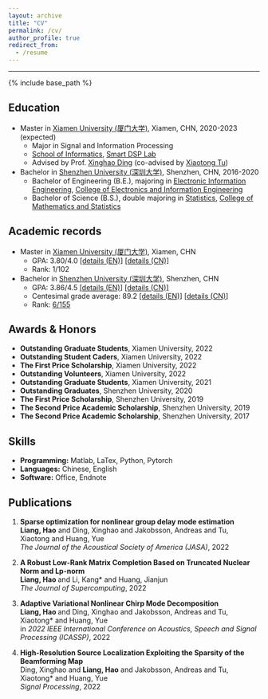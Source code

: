 ```yaml
---
layout: archive
title: "CV"
permalink: /cv/
author_profile: true
redirect_from:
  - /resume
---
```


***

{% include base_path %}

Education
------
* Master in [Xiamen University (厦门大学)](https://www.xmu.edu.cn/), Xiamen, CHN, 2020-2023 (expected)
  * Major in Signal and Information Processing
  * [School of Informatics](https://informatics.xmu.edu.cn/), [Smart DSP Lab](https://xmu-smartdsp.github.io/index.html)
  * Advised by Prof. [Xinghao Ding](https://scholar.google.com/citations?user=k5hVBfMAAAAJ&hl=zh-CN&oi=ao) (co-advised by [Xiaotong Tu](https://tormii.github.io/))
* Bachelor in [Shenzhen University (深圳大学)](https://www.szu.edu.cn/), Shenzhen, CHN, 2016-2020
  * Bachelor of Engineering (B.E.), majoring in [Electronic Information Engineering](https://hauliang.github.io/files/B-E.pdf), [College of Electronics and Information Engineering](https://en.szu.edu.cn/info/1017/1028.htm)
  * Bachelor of Science (B.S.), double majoring in [Statistics](https://hauliang.github.io/files/B-S.pdf), [College of Mathematics and Statistics](https://en.szu.edu.cn/info/1017/1027.htm)

Academic records
------
* Master in [Xiamen University (厦门大学)](https://www.xmu.edu.cn/), Xiamen, CHN
  * GPA: 3.80/4.0 [[details (EN)]](https://hauliang.github.io/files/XMU-GPA-EN.pdf) [[details (CN)]](https://hauliang.github.io/files/XMU-GPA-CN.pdf) 
  * Rank: 1/102
* Bachelor in [Shenzhen University (深圳大学)](https://www.szu.edu.cn/), Shenzhen, CHN
  * GPA: 3.86/4.5 [[details (EN)]](https://hauliang.github.io/files/SZU-GPA-EN.pdf) [[details (CN)]](https://hauliang.github.io/files/SZU-GPA-CN.pdf) 
  * Centesimal grade average: 89.2 [[details (EN)]](https://hauliang.github.io/files/SZU-average-grade-EN.pdf) [[details (CN)]](https://hauliang.github.io/files/SZU-average-grade-CN.pdf) 
  * Rank: [6/155](https://hauliang.github.io/files/SZU-rank.pdf) 

Awards & Honors
------
* **Outstanding Graduate Students**, Xiamen University, 2022
* **Outstanding Student Caders**, Xiamen University, 2022
* **The First Price Scholarship**, Xiamen University, 2022
* **Outstanding Volunteers**, Xiamen University, 2022
* **Outstanding Graduate Students**, Xiamen University, 2021
* **Outstanding Graduates**, Shenzhen University, 2020
* **The First Price Scholarship**, Shenzhen University, 2019
* **The Second Price Academic Scholarship**, Shenzhen University, 2019
* **The Second Price Academic Scholarship**, Shenzhen University, 2017

Skills
------
* **Programming:** Matlab, LaTex, Python, Pytorch
* **Languages:** Chinese, English
* **Software:** Office, Endnote

Publications
------
<ol>

<li><p> <b>Sparse optimization for nonlinear group delay mode estimation</b><br>
<b>Liang, Hao</b> and Ding, Xinghao and Jakobsson, Andreas and Tu, Xiaotong and Huang, Yue<br>
<i>The Journal of the Acoustical Society of America (JASA)</i>, 2022 <br>
</p>
</li>

<li><p> <b>A Robust Low-Rank Matrix Completion Based on Truncated Nuclear Norm and Lp-norm</b><br>
<b>Liang, Hao </b>and Li, Kang* and Huang, Jianjun<br>
<i>The Journal of Supercomputing</i>, 2022 <br>


<li><p> <b>Adaptive Variational Nonlinear Chirp Mode Decomposition</b><br>
<b>Liang, Hao </b>and Ding, Xinghao and Jakobsson, Andreas and Tu, Xiaotong* and Huang, Yue<br>
in <i>2022 IEEE International Conference on Acoustics, Speech and Signal Processing (ICASSP)</i>, 2022 <br>

<li><p> <b>High-Resolution Source Localization Exploiting the Sparsity of the Beamforming Map</b><br>
Ding, Xinghao and <b>Liang, Hao</b> and Jakobsson, Andreas and Tu, Xiaotong* and Huang, Yue<br>
<i>Signal Processing</i>, 2022 <br>

